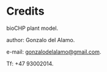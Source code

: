 # Credits 

bioCHP plant model.

author: Gonzalo del Alamo.

e-mail: gonzalodelalamo@gmail.com.

Tf: +47 93002014.
